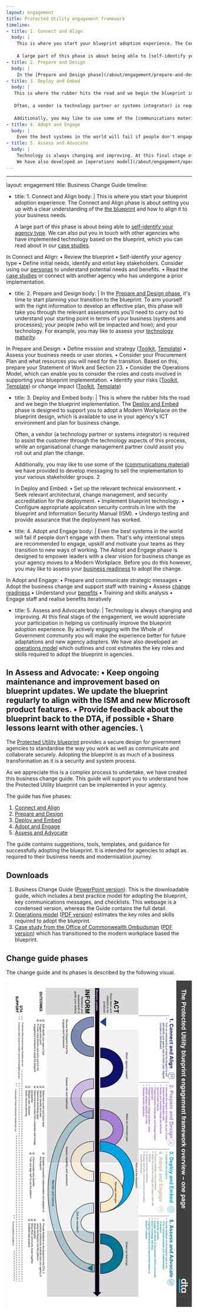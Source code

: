 ```yaml
---
layout: engagement
title: Protected Utility engagement framework
timeline:
- title: 1. Connect and Align
  body: | 
    This is where you start your blueprint adoption experience. The Connect and Align phase is about setting you up with a clear understanding of the path ahead; for how to use [the blueprint](/blueprint/index.html) and how to align it to your business needs.
    
    A large part of this phase is about being able to [self-identify your agency type](/about/engagement/agency-type.html). We can also put you in touch with other agencies who have implemented technology based on the blueprint, which you can read about in our [case studies](/about/engagement/case-studies.html). You may also register an account on the Community Portal to share ideas and ask questions. 
- title: 2. Prepare and Design
  body: | 
    In the [Prepare and Design phase](/about/engagement/prepare-and-design.html), it's time to start planning your transition to the blueprint. To arm yourself with the right information to develop an effective plan, this phase will take you through the relevant assessments you'll need to carry out to understand your starting point in terms of your business (systems and processes); your people (who will be impacted and how); and your technology. For example, you may like to assess your [technology maturity](/assets/files/pdf/dta-technology-maturity-assessment-toolkit.pdf) or business strategy.
- title: 3. Deploy and Embed
  body: | 
   This is where the rubber hits the road and we begin the blueprint implementation. The [Deploy and Embed](/about/engagement/deploy-and-embed.html) phase is designed to support you to adopt a Modern Workplace on the blueprint design, which is available to use in your agency's ICT environment and plan for business change.
   
   Often, a vendor (a technology partner or systems integrator) is required to assist the customer through the technology aspects of this process, while an organisational change management partner could assist you roll out and plan the change. 
   
   Additionally, you may like to use some of the [communications material](/about/engagement/key-messaging.html) we have provided to develop messaging to sell the implementation to your various stakeholder groups.  
- title: 4. Adopt and Engage
  body: | 
    Even the best systems in the world will fail if people don't engage with them. That's why intentional steps are recommended to engage, upskill and motivate your teams as they transition to new ways of working. The Adopt and Engage phase is designed to empower leaders with a clear vision for business change as your agency moves to a Modern Workplace. Before you do this however, you may like to assess your [business readiness](/assets/files/pdf/dta-business-readiness-assessment-toolkit.pdf) to adopt the change. 
- title: 5. Assess and Advocate
  body: | 
    Technology is always changing and improving. At this final stage of the engagement, we would appreciate your participation in helping us continually improve the blueprint adoption experience. By actively engaging with the Whole of Government community, sharing your learnings on the Community Portal, and participating in evaluation of the blueprint, you will make the experience better for future adaptations and new agency adopters. 
    We have also developed an [operations model](/about/engagement/operations-model.html) which outlines and cost estimates the key roles and skills required to adopt the blueprint in agencies. 
---
```


---
layout: engagement
title: Business Change Guide
timeline:
- title: 1. Connect and Align
  body: | 
    This is where you start your blueprint adoption experience. The Connect and Align phase is about setting you up with a clear understanding of the [the blueprint](/blueprint/index.html) and how to align it to your business needs.
    
    A large part of this phase is about being able to [self-identify your agency type](/about/engagement/#). We can also put you in touch with other agencies who have implemented technology based on the blueprint, which you can read about in our [case studies](/about/engagement/case-studies.html). 

In Connect and Align: 
•	Review the blueprint
•	Self-identify your agency type
•	Define initial needs, identify and enlist key stakeholders. Consider using our [personas](/about/engagement/personas.html) to understand potential needs and benefits. 
•	Read the [case studies](/about/engagement/case-studies.html) or connect with another agency who has undergone a prior implementation.
- title: 2. Prepare and Design
  body: | 
    In the [Prepare and Design phase](/about/engagement/prepare-and-design.html), it's time to start planning your transition to the blueprint. To arm yourself with the right information to develop an effective plan, this phase will take you through the relevant assessments you'll need to carry out to understand your starting point in terms of your business (systems and processes); your people (who will be impacted and how); and your technology. For example, you may like to assess your [technology maturity](/assets/files/pdf/dta-technology-maturity-assessment-toolkit.pdf).
    
 In Prepare and Design:
•	Define mission and strategy ([Toolkit](/assets/files/pdf/dta-strategy-analysis-toolkit.pdf), [Template](/assets/files/xls/dta-strategy-analysis.xlsx))
•	Assess your business needs or user stories.
•	Consider your Procurement Plan and what resources you will need for the transition. Based on this, prepare your Statement of Work and Section 23.
•	Consider the Operations Model, which can enable you to consider the roles and costs involved in supporting your blueprint implementation.
•	Identify your risks ([Toolkit](/assets/files/pdf/dta-risk-assessment-toolkit.pdf), [Template](/assets/files/pdf/dta-risk-assessment.xlsx)) or change impact ([Toolkit](/assets/files/pdf/dta-change-impact-assessment-toolkit.pdf), [Template](/assets/files/pdf/dta-change-impact-assessment.xlsx))
- title: 3. Deploy and Embed
  body: | 
   This is where the rubber hits the road and we begin the blueprint implementation. The [Deploy and Embed](/about/engagement/deploy-and-embed.html) phase is designed to support you to adopt a Modern Workplace on the blueprint design, which is available to use in your agency's ICT environment and plan for business change.
   
   Often, a vendor (a technology partner or systems integrator) is required to assist the customer through the technology aspects of this process, while an organisational change management partner could assist you roll out and plan the change. 
   
   Additionally, you may like to use some of the ([communications material](/assets/files/ppt/dta-engagement-framework.pptx)) we have provided to develop messaging to sell the implementation to your various stakeholder groups.  2
   
   In Deploy and Embed:
•	Set up the relevant technical environment.
•	Seek relevant architectural, change management, and security accreditation for the deployment.
•	Implement blueprint technology.
•	Configure appropriate application security controls in line with the blueprint and Information Security Manual (ISM). 
•	Undergo testing and provide assurance that the deployment has worked.
- title: 4. Adopt and Engage
  body: | 
    Even the best systems in the world will fail if people don't engage with them. That's why intentional steps are recommended to engage, upskill and motivate your teams as they transition to new ways of working. The Adopt and Engage phase is designed to empower leaders with a clear vision for business change as your agency moves to a Modern Workplace. Before you do this however, you may like to assess your [business readiness](/assets/files/pdf/dta-business-readiness-assessment-toolkit.pdf) to adopt the change. 

In Adopt and Engage:
•	Prepare and communicate strategic messages
•	Adopt the business change and support staff with training
•	Assess [change readiness](/assets/files/pdf/dta-change-impact-assessment.xlsx)
•	Understand your [benefits](/assets/files/pdf/dta-benefits-assessment-toolkit.pdf)
•	Training and skills analysis
•	Engage staff and realise benefits iteratively
- title: 5. Assess and Advocate
  body: | 
    Technology is always changing and improving. At this final stage of the engagement, we would appreciate your participation in helping us continually improve the blueprint adoption experience. By actively engaging with the Whole of Government community you will make the experience better for future adaptations and new agency adopters. We have also developed an [operations model](/about/engagement/operations-model.html) which outlines and cost estimates the key roles and skills required to adopt the blueprint in agencies. 
    
 In Assess and Advocate: 
•	Keep ongoing maintenance and improvement based on blueprint updates. We update the blueprint regularly to align with the ISM and new Microsoft product features. 
•	Provide feedback about the blueprint back to the DTA, if possible
• Share lessons learnt with other agencies.  \
---

The [Protected Utility blueprint](/blueprint/index.html) provides a secure design for government agencies to standardise the way you work as well as communicate and collaborate securely. Adopting the blueprint is as much of a business transformation as it is a security and system process. 

As we appreciate this is a complex process to undertake, we have created this business change guide. This guide will support you to understand how the Protected Utility blueprint can be implemented in your agency. 

The guide has five phases: 

1. [Connect and Align](/about/engagement/#) 
2. [Prepare and Design](/about/engagement/#)
3. [Deploy and Embed](/about/engagement/#)
4. [Adopt and Engage](/about/engagement/#)
5. [Assess and Advocate](/about/engagement/#)

The guide contains suggestions, tools, templates, and guidance for successfully adopting the blueprint. It is intended for agencies to adapt as required to their business needs and modernisation journey.

## Downloads

1.	Business Change Guide ([PowerPoint version](/assets/files/ppt/dta-engagement-framework.pptx)). This is the downloadable guide, which includes a best practice model for adopting the blueprint, key communications messages, and checklists.  This webpage is a condensed version, whereas the Guide contains the full detail.  
2.	[Operations model](/about/engagement/operations-model.html) ([PDF version](/assets/files/pdf/dta-op-model-guide.pdf)) estimates the key roles and skills required to adopt the blueprint.
3. [Case study from the Office of Commonwealth Ombudsman](/about/engagement/case-studies.html) ([PDF version](/assets/files/pdf/dta-oco-case-study.pdf)) which has transitioned to the modern workplace based the blueprint.

## Change guide phases

The change guide and its phases is described by the following visual.

[![Engagement framework](/assets/images/engagement-framework-overview.png)](/assets/images/engagement-framework-overview.png)
